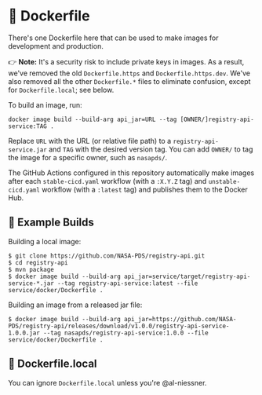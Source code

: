 # 🚢 Dockerfile

There's one Dockerfile here that can be used to make images for development and production.

👉 **Note:** It's a security risk to include private keys in images. As a result, we've removed the old `Dockerfile.https` and `Dockerfile.https.dev`. We've also removed all the other `Dockerfile.*` files to eliminate confusion, except for `Dockerfile.local`; see below.

To build an image, run:

    docker image build --build-arg api_jar=URL --tag [OWNER/]registry-api-service:TAG .

Replace `URL` with the URL (or relative file path) to a `registry-api-service.jar` and `TAG` with the desired version tag. You can add `OWNER/` to tag the image for a specific owner, such as `nasapds/`.

The GitHub Actions configured in this repository automatically make images after each `stable-cicd.yaml` workflow (with a `:X.Y.Z` tag) and `unstable-cicd.yaml` workflow (with a `:latest` tag) and publishes them to the Docker Hub.


## 🧱 Example Builds

Building a local image:
```console
$ git clone https://github.com/NASA-PDS/registry-api.git
$ cd registry-api
$ mvn package
$ docker image build --build-arg api_jar=service/target/registry-api-service-*.jar --tag registry-api-service:latest --file service/docker/Dockerfile .
```

Building an image from a released jar file:
```console
$ docker image build --build-arg api_jar=https://github.com/NASA-PDS/registry-api/releases/download/v1.0.0/registry-api-service-1.0.0.jar --tag nasapds/registry-api-service:1.0.0 --file service/docker/Dockerfile .
```

## 📍 Dockerfile.local

You can ignore `Dockerfile.local` unless you're @al-niessner.
